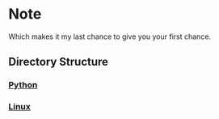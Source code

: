 # Note

Which makes it my last chance to give you your first chance.

## Directory Structure

### [Python](/Python/README.md)

### [Linux](/Linux/README.md)
